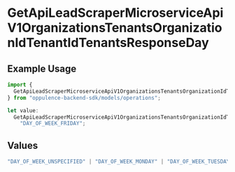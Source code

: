 # GetApiLeadScraperMicroserviceApiV1OrganizationsTenantsOrganizationIdTenantIdTenantsResponseDay

## Example Usage

```typescript
import {
  GetApiLeadScraperMicroserviceApiV1OrganizationsTenantsOrganizationIdTenantIdTenantsResponseDay,
} from "oppulence-backend-sdk/models/operations";

let value:
  GetApiLeadScraperMicroserviceApiV1OrganizationsTenantsOrganizationIdTenantIdTenantsResponseDay =
    "DAY_OF_WEEK_FRIDAY";
```

## Values

```typescript
"DAY_OF_WEEK_UNSPECIFIED" | "DAY_OF_WEEK_MONDAY" | "DAY_OF_WEEK_TUESDAY" | "DAY_OF_WEEK_WEDNESDAY" | "DAY_OF_WEEK_THURSDAY" | "DAY_OF_WEEK_FRIDAY" | "DAY_OF_WEEK_SATURDAY" | "DAY_OF_WEEK_SUNDAY"
```